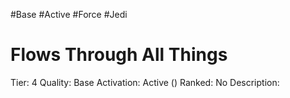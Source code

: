#Base 
#Active 
#Force 
#Jedi 

# Flows Through All Things
Tier: 4
Quality: Base
Activation: Active ()
Ranked: No
Description: 